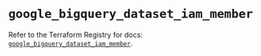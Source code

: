 # `google_bigquery_dataset_iam_member`

Refer to the Terraform Registry for docs: [`google_bigquery_dataset_iam_member`](https://registry.terraform.io/providers/hashicorp/google/6.40.0/docs/resources/bigquery_dataset_iam_member).
